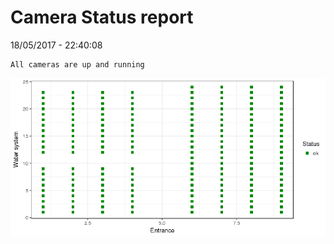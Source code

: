 Camera Status report
================
18/05/2017 - 22:40:08

    All cameras are up and running

![](camreport_files/figure-markdown_github/unnamed-chunk-2-1.png)
